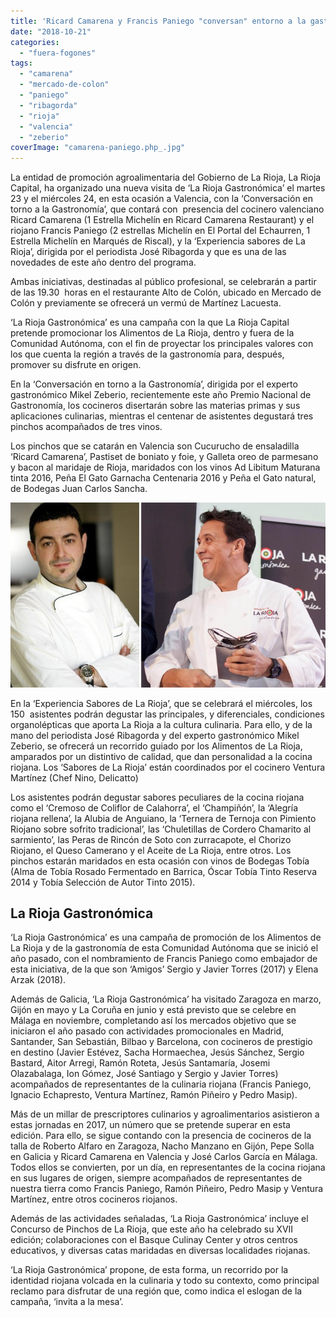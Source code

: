 ```yaml
---
title: 'Ricard Camarena y Francis Paniego "conversan" entorno a la gastronomía de producto en La Rioja Gastronómica'
date: "2018-10-21"
categories:
  - "fuera-fogones"
tags:
  - "camarena"
  - "mercado-de-colon"
  - "paniego"
  - "ribagorda"
  - "rioja"
  - "valencia"
  - "zeberio"
coverImage: "camarena-paniego.php_.jpg"
---
```


La entidad de promoción agroalimentaria del Gobierno de La Rioja, La Rioja Capital, ha organizado una nueva visita de ‘La Rioja Gastronómica’ el martes 23 y el miércoles 24, en esta ocasión a Valencia, con la ‘Conversación en torno a la Gastronomía’, que contará con  presencia del cocinero valenciano Ricard Camarena (1 Estrella Michelín en Ricard Camarena Restaurant) y el riojano Francis Paniego (2 estrellas Michelín en El Portal del Echaurren, 1 Estrella Michelín en Marqués de Riscal), y la ‘Experiencia sabores de La Rioja’, dirigida por el periodista José Ribagorda y que es una de las novedades de este año dentro del programa.

Ambas iniciativas, destinadas al público profesional, se celebrarán a partir de las 19.30  horas en el restaurante Alto de Colón, ubicado en Mercado de Colón y previamente se ofrecerá un vermú de Martínez Lacuesta.

‘La Rioja Gastronómica’ es una campaña con la que La Rioja Capital pretende promocionar los Alimentos de La Rioja, dentro y fuera de la Comunidad Autónoma, con el fin de proyectar los principales valores con los que cuenta la región a través de la gastronomía para, después, promover su disfrute en origen.

En la ‘Conversación en torno a la Gastronomía’, dirigida por el experto gastronómico Mikel Zeberio, recientemente este año Premio Nacional de Gastronomía, los cocineros disertarán sobre las materias primas y sus aplicaciones culinarias, mientras el centenar de asistentes degustará tres pinchos acompañados de tres vinos.

Los pinchos que se catarán en Valencia son Cucurucho de ensaladilla ‘Ricard Camarena’, Pastiset de boniato y foie, y Galleta oreo de parmesano y bacon al maridaje de Rioja, maridados con los vinos Ad Libitum Maturana tinta 2016, Peña El Gato Garnacha Centenaria 2016 y Peña el Gato natural, de Bodegas Juan Carlos Sancha.

![Ricard Camarena y Francis Paniego](images/camarena-paniego.php_.jpg)

En la ‘Experiencia Sabores de La Rioja’, que se celebrará el miércoles, los 150  asistentes podrán degustar las principales, y diferenciales, condiciones organolépticas que aporta La Rioja a la cultura culinaria. Para ello, y de la mano del periodista José Ribagorda y del experto gastronómico Mikel Zeberio, se ofrecerá un recorrido guiado por los Alimentos de La Rioja, amparados por un distintivo de calidad, que dan personalidad a la cocina riojana. Los ‘Sabores de La Rioja’ están coordinados por el cocinero Ventura Martínez (Chef Nino, Delicatto)

Los asistentes podrán degustar sabores peculiares de la cocina riojana como el ‘Cremoso de Coliflor de Calahorra’, el ‘Champiñón’, la ‘Alegría riojana rellena’, la Alubia de Anguiano, la ‘Ternera de Ternoja con Pimiento Riojano sobre sofrito tradicional’, las ‘Chuletillas de Cordero Chamarito al sarmiento’, las Peras de Rincón de Soto con zurracapote, el Chorizo Riojano, el Queso Camerano y el Aceite de La Rioja, entre otros. Los pinchos estarán maridados en esta ocasión con vinos de Bodegas Tobía (Alma de Tobía Rosado Fermentado en Barrica, Óscar Tobía Tinto Reserva 2014 y Tobía Selección de Autor Tinto 2015).

## **La Rioja Gastronómica**

‘La Rioja Gastronómica’ es una campaña de promoción de los Alimentos de La Rioja y de la gastronomía de esta Comunidad Autónoma que se inició el año pasado, con el nombramiento de Francis Paniego como embajador de esta iniciativa, de la que son ‘Amigos’ Sergio y Javier Torres (2017) y Elena Arzak (2018).

Además de Galicia, ‘La Rioja Gastronómica’ ha visitado Zaragoza en marzo, Gijón en mayo y La Coruña en junio y está previsto que se celebre en Málaga en noviembre, completando así los mercados objetivo que se iniciaron el año pasado con actividades promocionales en Madrid, Santander, San Sebastián, Bilbao y Barcelona, con cocineros de prestigio en destino (Javier Estévez, Sacha Hormaechea, Jesús Sánchez, Sergio Bastard, Aitor Arregi, Ramón Roteta, Jesús Santamaría, Josemi Olazabalaga, Ion Gómez, José Santiago y Sergio y Javier Torres) acompañados de representantes de la culinaria riojana (Francis Paniego, Ignacio Echapresto, Ventura Martínez, Ramón Piñeiro y Pedro Masip).

Más de un millar de prescriptores culinarios y agroalimentarios asistieron a estas jornadas en 2017, un número que se pretende superar en esta edición. Para ello, se sigue contando con la presencia de cocineros de la talla de Roberto Alfaro en Zaragoza, Nacho Manzano en Gijón, Pepe Solla en Galicia y Ricard Camarena en Valencia y José Carlos García en Málaga. Todos ellos se convierten, por un día, en representantes de la cocina riojana en sus lugares de origen, siempre acompañados de representantes de nuestra tierra como Francis Paniego, Ramón Piñeiro, Pedro Masip y Ventura Martínez, entre otros cocineros riojanos.

Además de las actividades señaladas, ‘La Rioja Gastronómica’ incluye el Concurso de Pinchos de La Rioja, que este año ha celebrado su XVII edición; colaboraciones con el Basque Culinay Center y otros centros educativos, y diversas catas maridadas en diversas localidades riojanas.

‘La Rioja Gastronómica’ propone, de esta forma, un recorrido por la identidad riojana volcada en la culinaria y todo su contexto, como principal reclamo para disfrutar de una región que, como indica el eslogan de la campaña, ‘invita a la mesa’.
